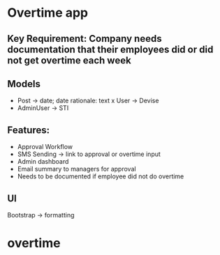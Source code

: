 # Overtime app

## Key Requirement: Company needs documentation that their employees did or did not get overtime each week

## Models
- Post -> date; date rationale: text
x User -> Devise
- AdminUser -> STI

## Features:
- Approval Workflow
- SMS Sending -> link to approval or overtime input
- Admin dashboard
- Email summary to managers for approval
- Needs to be documented if employee did not do overtime

## UI
Bootstrap -> formatting
# overtime
